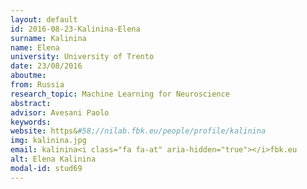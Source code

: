 ```yaml
---
layout: default 
id: 2016-08-23-Kalinina-Elena
surname: Kalinina
name: Elena
university: University of Trento
date: 23/08/2016
aboutme: 
from: Russia
research_topic: Machine Learning for Neuroscience
abstract: 
advisor: Avesani Paolo
keywords: 
website: https&#58;//nilab.fbk.eu/people/profile/kalinina
img: kalinina.jpg
email: kalinina<i class="fa fa-at" aria-hidden="true"></i>fbk.eu
alt: Elena Kalinina
modal-id: stud69
---
```

